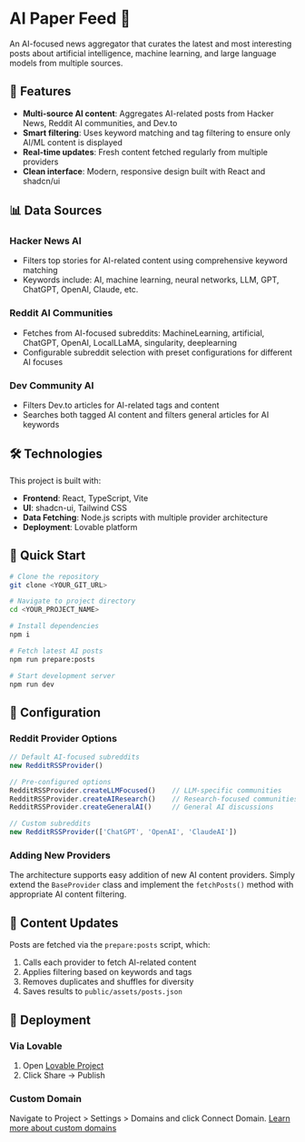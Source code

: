 # AI Paper Feed 🤖

An AI-focused news aggregator that curates the latest and most interesting posts about artificial intelligence, machine learning, and large language models from multiple sources.

## 🚀 Features

- **Multi-source AI content**: Aggregates AI-related posts from Hacker News, Reddit AI communities, and Dev.to
- **Smart filtering**: Uses keyword matching and tag filtering to ensure only AI/ML content is displayed
- **Real-time updates**: Fresh content fetched regularly from multiple providers
- **Clean interface**: Modern, responsive design built with React and shadcn/ui

## 📊 Data Sources

### Hacker News AI
- Filters top stories for AI-related content using comprehensive keyword matching
- Keywords include: AI, machine learning, neural networks, LLM, GPT, ChatGPT, OpenAI, Claude, etc.

### Reddit AI Communities
- Fetches from AI-focused subreddits: MachineLearning, artificial, ChatGPT, OpenAI, LocalLLaMA, singularity, deeplearning
- Configurable subreddit selection with preset configurations for different AI focuses

### Dev Community AI
- Filters Dev.to articles for AI-related tags and content
- Searches both tagged AI content and filters general articles for AI keywords

## 🛠 Technologies

This project is built with:

- **Frontend**: React, TypeScript, Vite
- **UI**: shadcn-ui, Tailwind CSS
- **Data Fetching**: Node.js scripts with multiple provider architecture
- **Deployment**: Lovable platform

## 🚀 Quick Start

```sh
# Clone the repository
git clone <YOUR_GIT_URL>

# Navigate to project directory
cd <YOUR_PROJECT_NAME>

# Install dependencies
npm i

# Fetch latest AI posts
npm run prepare:posts

# Start development server
npm run dev
```

## 📝 Configuration

### Reddit Provider Options

```typescript
// Default AI-focused subreddits
new RedditRSSProvider()

// Pre-configured options
RedditRSSProvider.createLLMFocused()    // LLM-specific communities
RedditRSSProvider.createAIResearch()    // Research-focused communities  
RedditRSSProvider.createGeneralAI()     // General AI discussions

// Custom subreddits
new RedditRSSProvider(['ChatGPT', 'OpenAI', 'ClaudeAI'])
```

### Adding New Providers

The architecture supports easy addition of new AI content providers. Simply extend the `BaseProvider` class and implement the `fetchPosts()` method with appropriate AI content filtering.

## 🔄 Content Updates

Posts are fetched via the `prepare:posts` script, which:
1. Calls each provider to fetch AI-related content
2. Applies filtering based on keywords and tags
3. Removes duplicates and shuffles for diversity
4. Saves results to `public/assets/posts.json`

## 📱 Deployment

### Via Lovable
1. Open [Lovable Project](https://lovable.dev/projects/403e6340-ac73-44c7-90fb-09b169e8f852)
2. Click Share → Publish

### Custom Domain
Navigate to Project > Settings > Domains and click Connect Domain.
[Learn more about custom domains](https://docs.lovable.dev/tips-tricks/custom-domain#step-by-step-guide)
